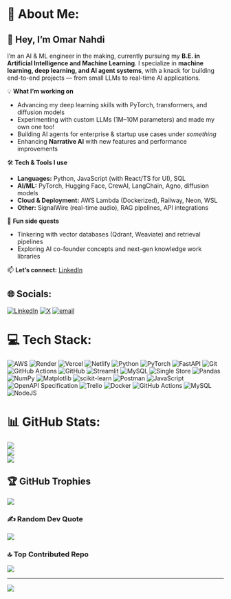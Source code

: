 # 💫 About Me:

## 👋 Hey, I’m Omar Nahdi

I’m an AI & ML engineer in the making, currently pursuing my **B.E. in Artificial Intelligence and Machine Learning**. I specialize in **machine learning, deep learning, and AI agent systems**, with a knack for building end-to-end projects — from small LLMs to real-time AI applications.

💡 **What I’m working on**

- Advancing my deep learning skills with PyTorch, transformers, and diffusion models
- Experimenting with custom LLMs (1M–10M parameters) and made my own one too!
- Building AI agents for enterprise & startup use cases under *something*
- Enhancing **Narrative AI** with new features and performance improvements

🛠 **Tech & Tools I use**

- **Languages:** Python, JavaScript (with React/TS for UI), SQL
- **AI/ML:** PyTorch, Hugging Face, CrewAI, LangChain, Agno, diffusion models
- **Cloud & Deployment:** AWS Lambda (Dockerized), Railway, Neon, WSL
- **Other:** SignalWire (real-time audio), RAG pipelines, API integrations

🚀 **Fun side quests**

- Tinkering with vector databases (Qdrant, Weaviate) and retrieval pipelines
- Exploring AI co-founder concepts and next-gen knowledge work libraries

📫 **Let’s connect:** [LinkedIn](https://www.linkedin.com/in/omarnahdi/)


## 🌐 Socials:
[![LinkedIn](https://img.shields.io/badge/LinkedIn-%230077B5.svg?logo=linkedin&logoColor=white)](https://linkedin.com/in/omarnahdi) [![X](https://img.shields.io/badge/X-black.svg?logo=X&logoColor=white)](https://x.com/OmarNahdiAI) [![email](https://img.shields.io/badge/Email-D14836?logo=gmail&logoColor=white)](mailto:omarnahdi.ai@gmail.com) 

# 💻 Tech Stack:
![AWS](https://img.shields.io/badge/AWS-%23FF9900.svg?style=for-the-badge&logo=amazon-aws&logoColor=white) ![Render](https://img.shields.io/badge/Render-%46E3B7.svg?style=for-the-badge&logo=render&logoColor=white) ![Vercel](https://img.shields.io/badge/vercel-%23000000.svg?style=for-the-badge&logo=vercel&logoColor=white) ![Netlify](https://img.shields.io/badge/netlify-%23000000.svg?style=for-the-badge&logo=netlify&logoColor=#00C7B7) ![Python](https://img.shields.io/badge/python-3670A0?style=for-the-badge&logo=python&logoColor=ffdd54) ![PyTorch](https://img.shields.io/badge/PyTorch-%23EE4C2C.svg?style=for-the-badge&logo=PyTorch&logoColor=white) ![FastAPI](https://img.shields.io/badge/FastAPI-005571?style=for-the-badge&logo=fastapi) ![Git](https://img.shields.io/badge/git-%23F05033.svg?style=for-the-badge&logo=git&logoColor=white) ![GitHub Actions](https://img.shields.io/badge/github%20actions-%232671E5.svg?style=for-the-badge&logo=githubactions&logoColor=white) ![GitHub](https://img.shields.io/badge/github-%23121011.svg?style=for-the-badge&logo=github&logoColor=white) ![Streamlit](https://img.shields.io/badge/Streamlit-%23FE4B4B.svg?style=for-the-badge&logo=streamlit&logoColor=white) ![MySQL](https://img.shields.io/badge/mysql-4479A1.svg?style=for-the-badge&logo=mysql&logoColor=white) ![Single Store](https://img.shields.io/badge/Single%20Store-AA00FF?style=for-the-badge&logo=singlestore&logoColor=white) ![Pandas](https://img.shields.io/badge/pandas-%23150458.svg?style=for-the-badge&logo=pandas&logoColor=white) ![NumPy](https://img.shields.io/badge/numpy-%23013243.svg?style=for-the-badge&logo=numpy&logoColor=white) ![Matplotlib](https://img.shields.io/badge/Matplotlib-%23ffffff.svg?style=for-the-badge&logo=Matplotlib&logoColor=black) ![scikit-learn](https://img.shields.io/badge/scikit--learn-%23F7931E.svg?style=for-the-badge&logo=scikit-learn&logoColor=white) ![Postman](https://img.shields.io/badge/Postman-FF6C37?style=for-the-badge&logo=postman&logoColor=white) ![JavaScript](https://img.shields.io/badge/javascript-%23323330.svg?style=for-the-badge&logo=javascript&logoColor=%23F7DF1E) ![OpenAPI Specification](https://img.shields.io/badge/openapiinitiative-%23000000.svg?style=for-the-badge&logo=openapiinitiative&logoColor=white)  ![Trello](https://img.shields.io/badge/Trello-%23026AA7.svg?style=for-the-badge&logo=Trello&logoColor=white) ![Docker](https://img.shields.io/badge/docker-%230db7ed.svg?style=for-the-badge&logo=docker&logoColor=white) ![GitHub Actions](https://img.shields.io/badge/github%20actions-%232671E5.svg?style=for-the-badge&logo=githubactions&logoColor=white) ![MySQL](https://img.shields.io/badge/mysql-4479A1.svg?style=for-the-badge&logo=mysql&logoColor=white) ![NodeJS](https://img.shields.io/badge/node.js-6DA55F?style=for-the-badge&logo=node.js&logoColor=white) 
# 📊 GitHub Stats:
![](https://github-readme-stats.vercel.app/api?username=omarnahdi&theme=dark&hide_border=false&include_all_commits=true&count_private=true)<br/>
![](https://nirzak-streak-stats.vercel.app/?user=omarnahdi&theme=dark&hide_border=false)<br/>
![](https://github-readme-stats.vercel.app/api/top-langs/?username=omarnahdi&theme=dark&hide_border=false&include_all_commits=true&count_private=true&layout=compact)

## 🏆 GitHub Trophies
![](https://github-profile-trophy.vercel.app/?username=omarnahdi&theme=onedark&no-frame=true&no-bg=false&margin-w=4)

### ✍️ Random Dev Quote
![](https://quotes-github-readme.vercel.app/api?type=horizontal&theme=dark)

### 🔝 Top Contributed Repo
![](https://github-contributor-stats.vercel.app/api?username=omarnahdi&limit=5&theme=dark&combine_all_yearly_contributions=true)

---
[![](https://visitcount.itsvg.in/api?id=omarnahdi&icon=0&color=0)](https://visitcount.itsvg.in)

<!-- Proudly created with GPRM ( https://gprm.itsvg.in ) -->
